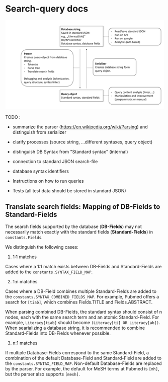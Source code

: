 # Search-query docs

![Overview](documentation.png)

TODO :

- summarize the parser (https://en.wikipedia.org/wiki/Parsing) and distinguish from serializer
- clarify processes (source string, ...different syntaxes, query object)
- distinguish DB Syntax from "Standard syntax" (internal)
- connection to standard JSON search-file
- database syntax identifiers
- Instructions on how to run queries

- Tests (all test data should be stored in standard JSON)

## Translate search fields: Mapping of DB-Fields to Standard-Fields

The search fields supported by the database (**DB-Fields**) may not necessarily match exactly with the standard fields (**Standard-Fields**) in `constants.Fields`.

We distinguish the following cases:

1. 1:1 matches

Cases where a 1:1 match exists between DB-Fields and Standard-Fields are added to the `constants.SYNTAX_FIELD_MAP`.

2. 1:n matches

Cases where a DB-Field combines multiple Standard-Fields are added to the `constants.SYNTAX_COMBINED_FIELDS_MAP`. For example, Pubmed offers a search for `[tiab]`, which combines Fields.TITLE and Fields.ABSTRACT.

When parsing combined DB-Fields, the standard syntax should consist of n nodes, each with the same search term and an atomic Standard-Field. For example, `Literacy[tiab]` should become `(Literacy[ti] OR Literacy[ab])`. When searializing a database string, it is recommended to combine Standard-Fields into DB-Fields whenever possible.

3. n:1 matches

If multiple Database-Fields correspond to the same Standard-Field, a combination of the default Database-Field and Standard-Field are added to the `constants.SYNTAX_FIELD_MAP`. Non-default Database-Fields are replaced by the parser. For example, the default for MeSH terms at Pubmed is `[mh]`, but the parser also supports `[mesh]`.
